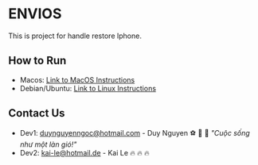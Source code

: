 # ENVIOS

This is project for handle restore Iphone.

## How to Run
- Macos: [Link to MacOS Instructions](MACOS.md)
- Debian/Ubuntu: [Link to Linux Instructions](DEBIAN.md)

## Contact Us

- Dev1: duynguyenngoc@hotmail.com - Duy Nguyen  :soccer: :christmas_tree: :basketball: *"Cuộc sống như một làn gió!"*
- Dev2: kai-le@hotmail.de - Kai Le  :fire: :fire: :fire:



